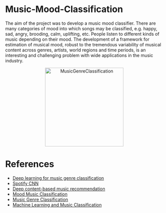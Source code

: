 # Music-Mood-Classification
The aim of the project was to develop a music mood classifier. There are many categories of mood into which songs may be classified, e.g. happy, sad, angry, brooding, calm, uplifting, etc. People listen to different kinds of music depending on their mood. The development of a framework for estimation of musical mood, robust to the tremendous variability of musical content across genres, artists, world regions and time periods, is an interesting and challenging problem with wide applications in the music industry. 


<p align="center">
<img src="https://user-images.githubusercontent.com/54474853/89421393-9af08c00-d751-11ea-96a4-9505e3062e4b.jpg" alt="MusicGenreClassification" width="250">
</p>

# References
 * [Deep learning for music genre classification](https://courses.engr.illinois.edu/ece544na/fa2014/Tao_Feng.pdf)
 * [Spotify CNN](https://benanne.github.io/2014/08/05/spotify-cnns.html)
 * [Deep content-based music recommendation](http://papers.nips.cc/paper/5004-deep-content-based-)
 * [Mood Music Classification](http://cs229.stanford.edu/proj2011/GoelPadial-MusicMoodClassification.pdf)
 * [Music Genre Classification](https://towardsdatascience.com/music-genre-classification-with-python-c714d032f0d8)
 * [Machine Learning and Music Classification](https://towardsdatascience.com/machine-learning-and-music-classification-a-content-based-filtering-approach-f2c4eb13bade)
 
